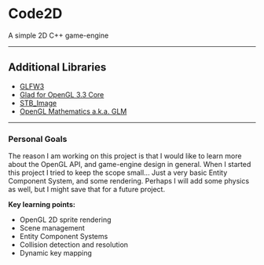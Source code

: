 # Code2D
A simple 2D C++ game-engine

---

## Additional Libraries
* [GLFW3](http://www.glfw.org/)
* [Glad for OpenGL 3.3 Core](http://glad.dav1d.de/#profile=core&specification=gl&api=gl%3D3.3&api=gles1%3Dnone&api=gles2%3Dnone&api=glsc2%3Dnone&language=c&loader=on)
* [STB_Image](https://github.com/nothings/stb/blob/master/stb_image.h)
* [OpenGL Mathematics a.k.a. GLM](http://glm.g-truc.net/0.9.8/index.html)

---

### Personal Goals
The reason I am working on this project is that I would like to learn more about the OpenGL API, and game-engine design in general.
When I started this project I tried to keep the scope small... Just a very basic Entity Component System, and some rendering. Perhaps I will add some physics as well, but I might save that for a future project.

**Key learning points:**
* OpenGL 2D sprite rendering
* Scene management
* Entity Component Systems
* Collision detection and resolution
* Dynamic key mapping

